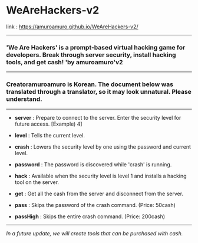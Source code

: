 # WeAreHackers-v2
link : https://amuroamuro.github.io/WeAreHackers-v2/
******
### 'We Are Hackers' is a prompt-based virtual hacking game for developers. Break through server security, install hacking tools, and get cash!  'by amuroamuro'v2
***
### Creatoramuroamuro is Korean. The document below was translated through a translator, so it may look unnatural. Please understand.
***
* **server** : Prepare to connect to the server. Enter the security level for future access. [Example) 4]

* **level** : Tells the current level.

* **crash** : Lowers the security level by one using the password and current level.

* **password** : The password is discovered while 'crash' is running.

* **hack** : Available when the security level is level 1 and installs a hacking tool on the server.

* **get** : Get all the cash from the server and disconnect from the server.

* **pass** : Skips the password of the crash command. (Price: 50cash)

* **passHigh** : Skips the entire crash command. (Price: 200cash)

------

*In a future update, we will create tools that can be purchased with cash.*

